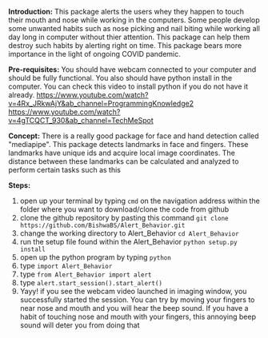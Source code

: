 **Introduction:**
This package alerts the users whey they happen to touch their mouth and nose 
while working in the computers. Some people develop some unwanted habits such as
nose picking and nail biting while working all day long in computer without thier attention. This package 
can help them destroy such habits by alerting right on time. This package bears more importance in the light of ongoing COVID pandemic.

**Pre-requisites:**
You should have webcam connected to your computer and should be fully functional. You also should have python install in the computer. You can check this video to install python if you do not have it already. https://www.youtube.com/watch?v=4Rx_JRkwAjY&ab_channel=ProgrammingKnowledge2 https://www.youtube.com/watch?v=4gTCQCT_930&ab_channel=TechMeSpot

**Concept:**
There is a really good package for face and hand detection called "mediapipe". This package detects landmarks in face and fingers. These landmarks have unique ids and acquire local image coordinates. The distance between these landmarks can be calculated and analyzed to perform certain tasks such as this

**Steps:**
1.  open up your terminal by typing `cmd` on the navigation address within the folder where you want to download/clone the code from github
2.  clone the github repository by pasting this command  `git clone https://github.com/BishwaBS/Alert_Behavior.git`
3.  change the working directory to Alert_Behavior  `cd Alert_Behavior`
4.  run the setup file found within the Alert_Behavior `python setup.py install`
5.  open up the python program by typing `python`
6.  type `import Alert_Behavior`
7.  type `from Alert_Behavior import alert`
8.  type `alert.start_session().start_alert()`
9.  Yayy! if you see the webcam video launched in imaging window, you successfully started the session. You can try by moving your fingers to near nose and mouth and you will hear the beep sound. If you have a habit of touching nose and mouth with your fingers, this annoying beep sound will deter you from doing that

